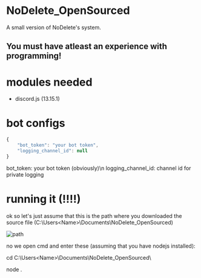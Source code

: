 # NoDelete_OpenSourced
A small version of NoDelete's system.

## You must have atleast an experience with programming!

# modules needed
- discord.js (13.15.1)

# bot configs

```js
{
    "bot_token": "your bot token",
    "logging_channel_id": null
}
```
bot_token: your bot token (obviously)\n
logging_channel_id: channel id for private logging

# running it (!!!!)

ok so let's just assume that this is the path where you downloaded the source file (C:\Users\<Name>\Documents\NoDelete_OpenSourced\)

![path](https://ironworks.neocities.org/assets/simple1.PNG)

no we open cmd and enter these (assuming that you have nodejs installed):

cd C:\Users\<Name>\Documents\NoDelete_OpenSourced\

node .
